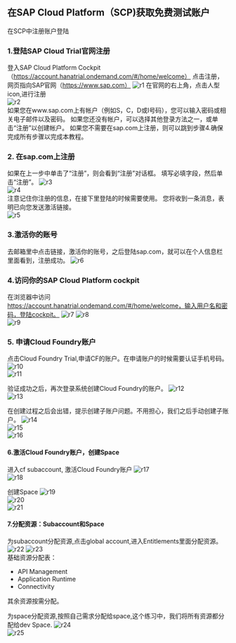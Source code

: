 ## 在SAP Cloud Platform（SCP)获取免费测试账户
在SCP中注册账户登陆
### 1.登陆SAP Cloud Trial官网注册 
登入SAP Cloud Platform Cockpit（https://account.hanatrial.ondemand.com/#/home/welcome） 点击注册，网页指向SAP官网（https://www.sap.com）
![r1](./img/r1.png)
在官网的右上角，点击人型icon,进行注册  
![r2](./img/r2.png)    
如果您在www.sap.com上有帐户（例如S，C，D或I号码），您可以输入密码或相关电子邮件以及密码。 如果您还没有帐户，可以选择其他登录方法之一，或单击“注册”以创建帐户。
如果您不需要在sap.com上注册，则可以跳到步骤4.确保完成所有步骤以完成本教程。

### 2. 在sap.com上注册
如果在上一步中单击了“注册”，则会看到“注册”对话框。 填写必填字段，然后单击“注册”。
![r3](./img/r3.png)    
![r4](./img/r4.png)    
注意记住你注册的信息，在接下里登陆的时候需要使用。
您将收到一条消息，表明已向您发送激活链接。  
![r5](./img/r5.png)    

### 3.激活你的账号
去邮箱里中点击链接，激活你的账号，之后登陆sap.com，就可以在个人信息栏里面看到，注册成功。
![r6](./img/r6.png)    


### 4.访问你的SAP Cloud Platform cockpit 
在浏览器中访问 https://account.hanatrial.ondemand.com/#/home/welcome，输入用户名和密码，登陆cockpit。
![r7](./img/r7.png)
![r8](./img/r8.png)   
![r9](./img/r9.png)    

### 5. 申请Cloud Foundry账户
点击Cloud Foundry Trial,申请CF的账户。在申请账户的时候需要认证手机号码。
![r10](./img/r10.png)    
![r11](./img/r11.png)    

验证成功之后，再次登录系统创建Cloud Foundry的账户。
![r12](./img/r12.png)    
![r13](./img/r13.png)

在创建过程之后会出错，提示创建子账户问题。不用担心，我们之后手动创建子账户。
![r14](./img/r14.png)    
![r15](./img/r15.png)    
![r16](./img/r16.png)    


#### 6.激活Cloud Foundry账户，创建Space
进入cf subaccount, 激活Cloud Foundry账户
![r17](./img/r17.png)    
![r18](./img/r18.png)  

创建Space
![r19](./img/r19.png)    
![r20](./img/r20.png)    
![r21](./img/r21.png)    


#### 7.分配资源：Subaccount和Space
为subaccount分配资源,点击global account,进入Entitlements里面分配资源。
![r22](./img/r22.png)
![r23](./img/r23.png)    
基础资源分配表：
- API Management
- Application Runtime  
- Connectivity  

其余资源按需分配。

为space分配资源,按照自己需求分配给space,这个练习中，我们将所有资源都分配给dev Space.
![r24](./img/r24.png)    
![r25](./img/r25.png)    